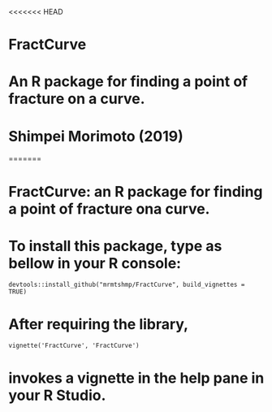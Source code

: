 <<<<<<< HEAD
# FractCurve
# An R package for finding a point of fracture on a curve.
# Shimpei Morimoto (2019)
=======
# FractCurve: an R package for finding a point of fracture ona curve.
# To install this package, type as bellow in your R console:
`devtools::install_github("mrmtshmp/FractCurve", build_vignettes = TRUE)`
# After requiring the library, 
`vignette('FractCurve', 'FractCurve')`
# invokes a vignette in the help pane in your R Studio. 
>>>>>>>
